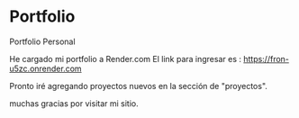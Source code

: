 # Portfolio
Portfolio Personal

He cargado mi portfolio a Render.com
El link para ingresar es : https://fron-u5zc.onrender.com

Pronto iré agregando proyectos nuevos en la sección de "proyectos".

muchas gracias por visitar mi sitio. 
